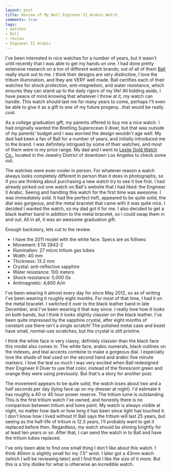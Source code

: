 ```yaml
---
layout: post
title: Review of My Ball Engineer II Arabic Watch
comments: true
tags:
- watches
- Ball
- review
- Engineer II Arabic
---
```

I've been interested in nice watches for a number of years, but it wasn't until recently that I was able to get my hands on one.  I had done pretty extensive research on a ton of different watch brands; out of all of them [Ball](http://ballwatch.com/) really stuck out to me.  I think their designs are very distinctive, I love the tritium illumination, and they are VERY well made.  Ball certifies each of their watches for shock protection, anti-magnetism, and water resistance, which ensures they can stand up to the daily rigors of my life!  All kidding aside, I have peace of mind knowing that whatever I throw at it, my watch can handle.  This watch should last me for many years to come, perhaps I'll even be able to give it as a gift to one of my future progeny...that would be really cool. 

As a college graduation gift, my parents offered to buy me a nice watch.  I had originally wanted the Breitling Superocean II diver, but that was outside of my parents' budget and I was worried the design wouldn't age well.  My dad had been a fan of Ball for a number of years, and initially introduced me to the brand.  I was definitely intrigued by some of their watches, and most of them were in my price range.  My dad and I went to [Leslie Gold Watch Co.](http://www.lesliewatch.com/), located in the Jewelry District of downtown Los Angeles to check some out.

The watches were even cooler in person.  For whatever reason a watch always looks completely different in person than it does in photographs, so if you are thinking about purchasing a new watch try to see it live first.  I had already picked out one watch on Ball's website that I had liked: the Engineer II Arabic.  Seeing and handling this watch for the first time was awesome.  I was immediately sold.  It had the perfect heft, appeared to be quite solid, the dial was gorgeous, and the metal bracelet that came with it was quite nice.  I decided I wanted the watch, so my dad got it for me.  I also decided to get a black leather band in addition to the metal bracelet, so I could swap them in and out.  All in all, it was an awesome graduation gift.

Enough backstory, lets cut to the review.

* I have the 2011 model with the white face.  Specs are as follows:
* Movement: ETA 2842-2
* Illumination: 27 micro tritium gas tubes
* Width: 40 mm
* Thickness: 13.2 mm
* Crystal: anti-reflective sapphire
* Water resistance: 100 meters
* Shock resistance: 5,000 Gs
* Antimagnetic: 4,800 A/m

I've been wearing it almost every day for since May 2012, so as of writing I've been wearing it roughly eight months.  For most of that time, I had it on the metal bracelet.  I switched it over to the black leather band in late December, and I've been wearing it that way since.  I really love how it looks on both bands, but I think it looks slightly classier on the black leather.  I've been quite impressed by the sapphire crystal, after eight months of constant use there isn't a single scratch!  The polished metal case and bezel have small, normal-use scratches, but the crystal is still pristine.

I think the white face is very classy, defintely classier than the black face this model also comes in.  The white face, arabic numerals, black outlines on the indexes, and teal accents combine to make a gorgeous dial.  I especially love the shade of teal used on the second hand and arabic five minute markers.  I love the teal so much I was very excited when Ball redesigned their Engineer II Diver to use that color, instead of the florescent green and orange they were using previously.  But that's a story for another post.

The movement appears to be quite solid, the watch loses about two and a half seconds per day (lying face up on my dresser at night).  I'd estimate it has roughly a 40 or 45 hour power reserve.  The tritium lume is outstanding.  This is the first tritium watch I've owned, and honestly there is no comparison between tritium and lume paint.  My watch is <span class="italic">always</span> visible at night, no matter how dark or how long it has been since light has touched it.  I don't know how I lived without it!  Ball says the tritium will last 25 years, but seeing as the half-life of tritium is 12.3 years, I'll probably want to get it replaced before then.  Regardless, my watch should be shining brightly for at least ten years or so.  After that, I can send the watch in to Ball and have the tritium tubes replaced.

I've only been able to find one small thing I don't like about this watch.  I think 40mm is slightly small for my 7.5" wrist.  I later got a 43mm watch (which I will be reviewing later) and I find that I like the size of it more.  But this is a tiny dislike for what is otherwise an incredible watch.

